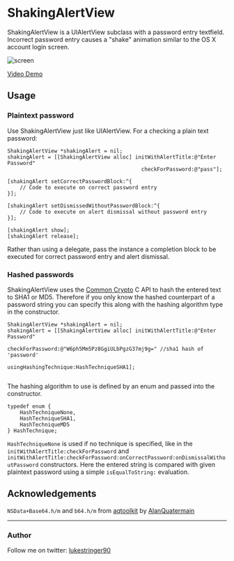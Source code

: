ShakingAlertView
===================

ShakingAlertView is a UIAlertView subclass with a password entry textfield. Incorrect password entry causes a "shake" animation similar to the OS X account login screen.

![screen](https://github.com/stringer630/ShakingAlertView/blob/master/screens/screen0.png?raw=true)

[Video Demo](https://github.com/stringer630/ShakingAlertView/blob/master/screens/video_demo.mov?raw=true)

## Usage
### Plaintext password

Use ShakingAlertView just like UIAlertView. For a checking a plain text password:

```
ShakingAlertView *shakingAlert = nil;
shakingAlert = [[ShakingAlertView alloc] initWithAlertTitle:@"Enter Password"
                                           checkForPassword:@"pass"];

[shakingAlert setCorrectPasswordBlock:^{
    // Code to execute on correct password entry
}];

[shakingAlert setDismissedWithoutPasswordBlock:^{
    // Code to execute on alert dismissal without password entry
}];

[shakingAlert show];
[shakingAlert release];
```

Rather than using a delegate, pass the instance a completion block to be executed for correct password entry and alert dismissal.

### Hashed passwords

ShakingAlertView uses the [Common Crypto](https://developer.apple.com/library/mac/documentation/security/Conceptual/cryptoservices/GeneralPurposeCrypto/GeneralPurposeCrypto.html#//apple_ref/doc/uid/TP40011172-CH9-SW4) C API to hash the entered text to SHA1 or MD5. Therefore if you only know the hashed counterpart of a password string you can specify this along with the hashing algorithm type in the constructor. 

```
ShakingAlertView *shakingAlert = nil;
shakingAlert = [[ShakingAlertView alloc] initWithAlertTitle:@"Enter Password"
                                           checkForPassword:@"W6ph5Mm5Pz8GgiULbPgzG37mj9g=" //sha1 hash of 'password'
                                      usingHashingTechnique:HashTechniqueSHA1];
                                      
```

The hashing algorithm to use is defined by an enum and passed into the constructor.
```
typedef enum {
	HashTechniqueNone,
    HashTechniqueSHA1,
    HashTechniqueMD5
} HashTechnique;
```

`HashTechniqueNone` is used if no technique is specified, like in the `initWithAlertTitle:checkForPassword` and `initWithAlertTitle:checkForPassword:onCorrectPassword:onDismissalWithoutPassword` constructors. Here the entered string is compared with given plaintext password using a simple `isEqualToString:`  evaluation.

## Acknowledgements
`NSData+Base64.h/m` and `b64.h/m` from [aqtoolkit](https://github.com/AlanQuatermain/aqtoolkit) by [AlanQuatermain](https://github.com/AlanQuatermain)

---

### Author

Follow me on twitter: [lukestringer90](http://twitter.com/lukestringer90)
